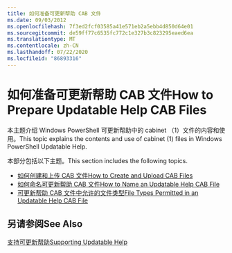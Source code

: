 ```yaml
---
title: 如何准备可更新帮助 CAB 文件
ms.date: 09/03/2012
ms.openlocfilehash: 7f3ed2fcf03585a41e571eb2a5ebb4d850d64e01
ms.sourcegitcommit: de59ff77c6535fc772c1e327b3c823295eaed6ea
ms.translationtype: MT
ms.contentlocale: zh-CN
ms.lasthandoff: 07/22/2020
ms.locfileid: "86893316"
---
```

# <a name="how-to-prepare-updatable-help-cab-files"></a><span data-ttu-id="88a42-102">如何准备可更新帮助 CAB 文件</span><span class="sxs-lookup"><span data-stu-id="88a42-102">How to Prepare Updatable Help CAB Files</span></span>

<span data-ttu-id="88a42-103">本主题介绍 Windows PowerShell 可更新帮助中的 cabinet （1）文件的内容和使用。</span><span class="sxs-lookup"><span data-stu-id="88a42-103">This topic explains the contents and use of cabinet (1) files in Windows PowerShell Updatable Help.</span></span>

<span data-ttu-id="88a42-104">本部分包括以下主题。</span><span class="sxs-lookup"><span data-stu-id="88a42-104">This section includes the following topics.</span></span>

- [<span data-ttu-id="88a42-105">如何创建和上传 CAB 文件</span><span class="sxs-lookup"><span data-stu-id="88a42-105">How to Create and Upload CAB Files</span></span>](./how-to-create-and-upload-cab-files.md)
- [<span data-ttu-id="88a42-106">如何命名可更新帮助 CAB 文件</span><span class="sxs-lookup"><span data-stu-id="88a42-106">How to Name an Updatable Help CAB File</span></span>](./how-to-name-an-updatable-help-cab-file.md)
- [<span data-ttu-id="88a42-107">可更新帮助 CAB 文件中允许的文件类型</span><span class="sxs-lookup"><span data-stu-id="88a42-107">File Types Permitted in an Updatable Help CAB File</span></span>](./file-types-permitted-in-an-updatable-help-cab-file.md)

## <a name="see-also"></a><span data-ttu-id="88a42-108">另请参阅</span><span class="sxs-lookup"><span data-stu-id="88a42-108">See Also</span></span>

[<span data-ttu-id="88a42-109">支持可更新帮助</span><span class="sxs-lookup"><span data-stu-id="88a42-109">Supporting Updatable Help</span></span>](./supporting-updatable-help.md)
